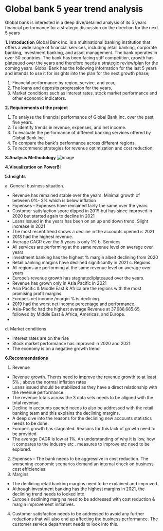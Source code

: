 # Global bank 5 year trend analysis
Global bank is interested in a deep dive/detailed analysis of its 5 years financial performance for a strategic discussion on the direction for the next 5 years

**1. Introduction**
Global Bank Inc. is a multinational banking institution that offers a wide range of financial services, including retail banking, corporate banking, investment banking, and asset management. The bank operates in over 50 countries. The bank has been facing stiff competition, growth has plateaued over the years and therefore needs a strategic review/plan for the coming years.
Global Bank has the following information for the last 5 years and intends to use it for insights into the plan for the next growth phase;
1.	Financial performance by region, service, and year,
2.	The loans and deposits progression for the years,
3.	Market conditions such as interest rates, stock market performance and other economic indicators.

**2. Requirements of the project**

1.	To analyse the financial performance of Global Bank Inc. over the past five years.
2.	To identify trends in revenue, expenses, and net income. 
3.	To evaluate the performance of different banking services offered by Global Bank Inc. 
4.	To compare the bank's performance across different regions. 
5.	To recommend strategies for revenue optimization and cost reduction.

**3.Analysis Methodology**
![image](https://github.com/ZeliphaNdungu/Test2--Global-bank-final/assets/164329394/e11f357d-3530-4246-81c4-5f33a7bc1685)

**4.Visualization on PowerBI**

**5.Insights**

a.	General business situation.
-	Revenue has remained stable over the years. Minimal growth of between 0%- 2% which is below inflation
-	Expenses – Expenses have remained fairly the same over the years
-	Customer satisfaction score dipped in 2019 but has since improved in 2020 but started again to decline in 2021
-	Loans issued in the years has been on an up and down trend. Slight increase in 2021
-	The most recent trend shows a decline in the accounts opened is 2021
-	2018 had the highest revenue.
-	Average CAGR over the 5 years is only 1%
b.	Services
-	All services are performing at the same revenue level on average over years
-	Investment banking has the highest % margin albeit declining from 2020
-	Retail banking margins have declined significantly in 2021
c.	Regions
-	All regions are performing at the same revenue level on average over years
-	Europe’s revenue growth has stagnated/plateaued over the years.
-	Revenue has grown only in Asia Pacific in 2021
-	Asia Pacific & Middle East & Africa are the regions with the most promising profit margins.
-	Europe’s net income /margin % is declining.
-	2019 had the worst net income percentage and performance.
-	Asia-Pacific had the highest average Revenue at 37,688,685.65, followed by Middle East & Africa, Americas, and Europe.
-	
d.	Market conditions
-	Interest rates are on the rise
-	Stock market performance has improved in 2020 and 2021
-	The economy is on a negative growth trend

**6.Recommendations**
1.	Revenue
-	Revenue growth. Theres need to improve the revenue growth to at least 5% ; above the normal inflation rates
-	Loans issued should be stabilized as they have a direct relationship with the revenue performance.
-	The revenue totals across the 3 data sets needs to be aligned with the total revenue.
-	Decline in accounts opened needs to also be addressed with the retail banking team and this explains the declining margins.
-	A deep dive into the reasons for the declining new accounts statistics needs to be done.
-	Europe’s growth has stagnated. Reasons for this lack of growth need to be provided
-	The average CAGR is low  at 1%. An understanding of why it is low, how it compares  to the industry etc . measures to improve etc need to be explored.
2.	Expenses – The bank needs to be aggressive in cost reduction. The worsening economic scenarios demand an internal check on business cost efficiencies.
3.	Margins
-	The declining retail banking margins need to be explained and improved.
-	Although investment banking has the highest margins in 2021, the declining trend needs to looked into.
-	Europe’s declining margins need to be addressed with cost reduction & margin improvement initiatives.
4.	Customer satisfaction needs to be addressed to avoid any further reductions that will also end up affecting the business performance. The customer service department needs to look into this.
